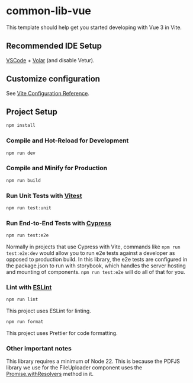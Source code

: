 # common-lib-vue

This template should help get you started developing with Vue 3 in Vite.

## Recommended IDE Setup

[VSCode](https://code.visualstudio.com/) + [Volar](https://marketplace.visualstudio.com/items?itemName=Vue.volar) (and disable Vetur).

## Customize configuration

See [Vite Configuration Reference](https://vitejs.dev/config/).

## Project Setup

```sh
npm install
```

### Compile and Hot-Reload for Development

```sh
npm run dev
```

### Compile and Minify for Production

```sh
npm run build
```

### Run Unit Tests with [Vitest](https://vitest.dev/)

```sh
npm run test:unit
```

### Run End-to-End Tests with [Cypress](https://www.cypress.io/)

```sh
npm run test:e2e
```

Normally in projects that use Cypress with Vite, commands like `npm run test:e2e:dev` would allow you to run e2e tests against a developer as opposed to production build. In this library, the e2e tests are configured in the package.json to run with storybook, which handles the server hosting and mounting of components. `npm run test:e2e` will do all of that for you.

### Lint with [ESLint](https://eslint.org/)

```sh
npm run lint
```

This project uses ESLint for linting.

```sh
npm run format
```

This project uses Prettier for code formatting.

### Other important notes

This library requires a minimum of Node 22. This is because the PDFJS library we use for the FileUploader component uses the [Promise.withResolvers](https://developer.mozilla.org/en-US/docs/Web/JavaScript/Reference/Global_Objects/Promise/withResolvers#browser_compatibility) method in it.
